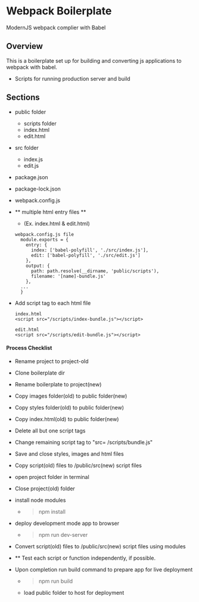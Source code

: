 # Webpack Boilerplate 
  ModernJS webpack complier with Babel  

## Overview
  This is a boilerplate set up for building and converting js applications to webpack with babel.  
  - Scripts for running production server and build
  
## Sections

- public folder
  - scripts folder
  - index.html
  - edit.html
- src folder
  - index.js
  - edit.js
- package.json
- package-lock.json
- webpack.config.js

- ** multiple html entry files **
  - (Ex. index.html & edit.html)
  ```
  webpack.config.js file
    module.exports = {
      entry: {
        index: ['babel-polyfill', './src/index.js'],
        edit: ['babel-polyfill', './src/edit.js']
      },
      output: {
        path: path.resolve(__dirname, 'public/scripts'),
        filename: '[name]-bundle.js'
      },
    ...
    }
  ```  

- Add script tag to each html file
  ```
  index.html
  <script src="/scripts/index-bundle.js"></script>

  edit.html 
  <script src="/scripts/edit-bundle.js"></script> 
  ```

#### Process Checklist

- Rename project to project-old
- Clone boilerplate dir
- Rename boilerplate to project(new)
- Copy images folder(old) to public folder(new)
- Copy styles folder(old) to public folder(new)
- Copy index.html(old) to public folder(new)
- Delete all but one script tags 
- Change remaining script tag to "src= /scripts/bundle.js"
- Save and close styles, images and html files
- Copy script(old) files to /public/src(new) script files
- open project folder in terminal
- Close project(old) folder
- install node modules 
    * >npm install
- deploy development mode app to browser
    * >npm run dev-server
- Convert script(old) files to /public/src(new) script files using modules 
- ** Test each script or function independently, if possible. 

- Upon completion run build command to prepare app for live deployment
    * > npm run build
  - load public folder to host for deployment 

